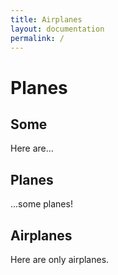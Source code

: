 ```yaml
---
title: Airplanes
layout: documentation
permalink: /
---
```


# Planes
## Some
Here are...
## Planes
...some planes!

<div class="airplanes">
  <h2>Airplanes</h2>
  <p>Here are only airplanes.</p>
</div>
